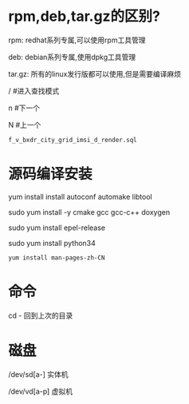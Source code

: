 # rpm,deb,tar.gz的区别?

rpm:	redhat系列专属,可以使用rpm工具管理

deb:	debian系列专属,使用dpkg工具管理

tar.gz:	所有的linux发行版都可以使用,但是需要编译麻烦



/  #进入查找模式

n  #下一个

N  #上一个



```
f_v_bxdr_city_grid_imsi_d_render.sql
```

# 源码编译安装



 yum install install autoconf automake libtool





sudo yum install -y cmake gcc gcc-c++ doxygen



sudo yum install epel-release

sudo yum install python34



```
yum install man-pages-zh-CN
```

# 命令

cd -   回到上次的目录

# 磁盘



/dev/sd[a-]  实体机

/dev/vd[a-p]  虚拟机



